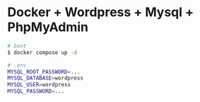 # Docker + Wordpress + Mysql + PhpMyAdmin

```bash
# boot
$ docker compose up -d
```

```bash
# .env
MYSQL_ROOT_PASSWORD=...
MYSQL_DATABASE=wordpress
MYSQL_USER=wordpress
MYSQL_PASSWORD=...
```
